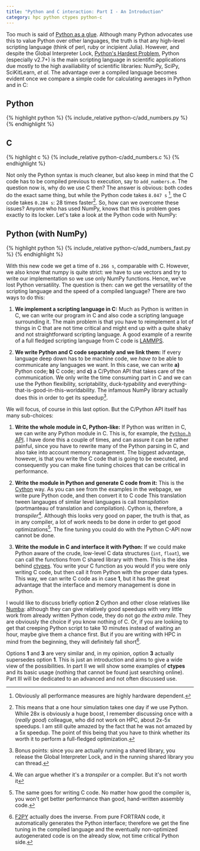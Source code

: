 ```yaml
---
title: "Python and C interaction: Part I - An Introduction"
category: hpc python ctypes python-c
---
```


Too much is said of
[Python as a glue](https://www.google.com.ar/search?q=python+as+a+glue).
Although many Python advocates use this to value Python over other
languages, the truth is that any high-level scripting language (think
of perl, ruby or incipient Julia). However, and despite the Global
Interpreter Lock,
[Python's Hardest Problem](https://jeffknupp.com/blog/2012/03/31/pythons-hardest-problem/),
Python (especially v2.7+) is the main scripting language in scientific
applications due mostly to the high availiability of scientific
libraries: NumPy, SciPy, SciKitLearn, *et al*. The advantage over a
compiled language becomes evident once we compare a simple code for
calculating averages in Python and in C:

## Python
{% highlight python %}
{% include_relative python-c/add_numbers.py %}
{% endhighlight %}

## C
{% highlight c %}
{% include_relative python-c/add_numbers.c %}
{% endhighlight %}

Not only the Python syntax is much cleaner, but also keep in mind that
the C code has to be compiled previous to execution, say to
`add_numbers.e`. The question now is, why do we use C then? The answer
is obvious: both codes do the exact same thing, but while the Python
code takes `8.047 s` [^1], the C code takes `0.284 s`: 28 times
faster[^2]. So, how can we overcome these issues? Anyone who has used
NumPy, knows that this is problem goes exactly to its
locker. Let's take a look at the Python code with NumPy:

## Python (with NumPy)
{% highlight python %}
{% include_relative python-c/add_numbers_fast.py %}
{% endhighlight %}

With this new code we get a time of `0.266 s`, comparable with
C. However, we also know that numpy is quite strict: we have to
use vectors and try to write our implementation so we use only NumPy
functions. Hence, we've lost Python versatility. The question is then:
can we get the versatility of the scripting language and the speed of
a compiled language? There are two ways to do this:

1. **We implement a scripting language in C:** Much as Python is
   written in C, we can write our program in C and also code a
   scripting language surrounding it. The main problem is that you
   have to reimplement a lot of things in C that are not time critical
   and might end up with a quite shaky and not straightforward
   scripting language. A good example of a rewrite of a full fledged
   scripting language from C code is
   [LAMMPS](http://lammps.sandia.gov/).

2. **We write Python and C code separately and we link them:** If
   every language deep down has to be machine code, we *have to* be
   able to communicate any languages we want. In this case, we can
   write **a)** Python code; **b)** C code; and **c)** a C/Python API
   that takes care of the communication. We only write the time
   consuming part in C and we can use the Python flexibility,
   scriptability, duck-typability and
   everything-that-is-good-in-this-worldability. The infamous NumPy
   library actually does this in order to get its speedup[^3].

We will focus, of course in this last option. But the C/Python API
itself has many sub-choices:

1. **Write the whole module in C, Python-like:** If Python was written
   in C, we can write any Python module in C. This is, for example,
   the [`Python.h` API](https://docs.python.org/2/c-api/). I have done
   this a couple of times, and can assure it can be rather painful,
   since you have to rewrite many of the Python parsing in C, and also
   take into account memory management. The biggest advantage,
   however, is that you write the C code that is going to be executed,
   and consequently you can make fine tuning choices that can be
   critical in performance.
   
2. **Write the module in Python and generate C code from it:** This is
   the [Cython](http://cython.org/) way. As you can see from the
   examples in the webpage, we write pure Python code, and then
   convert it to C code This translation tween langauges of similar
   level languages is call *transpilation* (portmanteau of translation
   and compilation). Cython is, therefore, a
   *transpiler*[^4]. Although this looks very good on paper, the truth
   is that, as in any compiler, a lot of work needs to be done in
   order to get good optimizations[^5]. The fine tuning you could do
   with the Python C-API now cannot be done.
   
3. **Write the module in C and interface it with Python:** If we could
   make Python aware of the crude, low-level C data structures (`int`,
   `float`), we can call the functions from C shared library with
   them. This is the idea behind
   [ctypes](https://docs.python.org/2/library/ctypes.html). You write
   your C function as you would if you were only writing C code, but
   then call it from Python with the proper data types. This way, we
   can write C code as in case **1**, but it has the great advantage
   that the interface and memory management is done in Python.
   
I would like to discuss briefly option **2** Cython and other close
relatives like [Numba](http://numba.pydata.org/): although they can
give relatively good speedups with very little work from already
written Python code, they do not go *the extra mile*. They are
obviously the choice if you know nothing of C. Or, if you are looking to
get that creeping Python script to take 10 minutes instead of waiting
an hour, maybe give them a chance first. But if you are writing with
HPC in mind from the beginning, they will definitely fall short[^6].

Options **1** and **3** are very similar and, in my opinion, option
**3** actually supersedes option **1**. This is just an introduction
and aims to give a wide view of the possibilities. In part II we
will show some examples of **ctypes** and its basic usage (nothing
that cannot be found just searching online). Part III will be
dedicated to an advanced and not often discussed use.


[^1]: Obviously all performance measures are highly hardware dependent.

[^2]: This means that a one hour simulation takes one day if we use
    Python. While 28x is obviously a huge boost, I remember discussing
    once with a (*really good*) colleague, who did not work on HPC,
    about 2x-5x speedups. I am still quite amazed by the fact that he
    was not amazed by a 5x speedup. The point of this being that you
    have to think whether its worth it to perform a full-fledged
    optimization.

[^3]: Bonus points: since you are actually running a shared library,
    you release the Global Interpreter Lock, and in the running shared
    library you can thread.


[^4]: We can argue whether it's a *transpiler* or a compiler. But it's
    not worth it

[^5]: The same goes for writing C code. No matter how good the
    compiler is, you won't get better performance than good, hand-written
    assembly code.

[^6]: [F2PY](http://docs.scipy.org/doc/numpy-dev/f2py/) actually does
    the inverse. From pure FORTRAN code, it automatically generates
    the Python interface; therefore we get the fine tuning in the
    compiled language and the eventually non-optimized autogenerated
    code is on the already slow, not time critical Python side.
